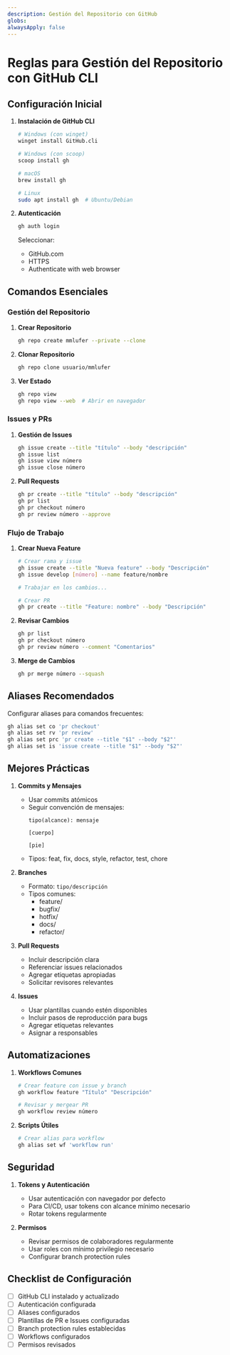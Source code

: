 ```yaml
---
description: Gestión del Repositorio con GitHub
globs: 
alwaysApply: false
---
```

# Reglas para Gestión del Repositorio con GitHub CLI

## Configuración Inicial

1. **Instalación de GitHub CLI**
   ```bash
   # Windows (con winget)
   winget install GitHub.cli

   # Windows (con scoop)
   scoop install gh

   # macOS
   brew install gh

   # Linux
   sudo apt install gh  # Ubuntu/Debian
   ```

2. **Autenticación**
   ```bash
   gh auth login
   ```
   Seleccionar:
   - GitHub.com
   - HTTPS
   - Authenticate with web browser

## Comandos Esenciales

### Gestión del Repositorio

1. **Crear Repositorio**
   ```bash
   gh repo create mmlufer --private --clone
   ```

2. **Clonar Repositorio**
   ```bash
   gh repo clone usuario/mmlufer
   ```

3. **Ver Estado**
   ```bash
   gh repo view
   gh repo view --web  # Abrir en navegador
   ```

### Issues y PRs

1. **Gestión de Issues**
   ```bash
   gh issue create --title "título" --body "descripción"
   gh issue list
   gh issue view número
   gh issue close número
   ```

2. **Pull Requests**
   ```bash
   gh pr create --title "título" --body "descripción"
   gh pr list
   gh pr checkout número
   gh pr review número --approve
   ```

### Flujo de Trabajo

1. **Crear Nueva Feature**
   ```bash
   # Crear rama y issue
   gh issue create --title "Nueva feature" --body "Descripción"
   gh issue develop [número] --name feature/nombre

   # Trabajar en los cambios...

   # Crear PR
   gh pr create --title "Feature: nombre" --body "Descripción"
   ```

2. **Revisar Cambios**
   ```bash
   gh pr list
   gh pr checkout número
   gh pr review número --comment "Comentarios"
   ```

3. **Merge de Cambios**
   ```bash
   gh pr merge número --squash
   ```

## Aliases Recomendados

Configurar aliases para comandos frecuentes:
```bash
gh alias set co 'pr checkout'
gh alias set rv 'pr review'
gh alias set prc 'pr create --title "$1" --body "$2"'
gh alias set is 'issue create --title "$1" --body "$2"'
```

## Mejores Prácticas

1. **Commits y Mensajes**
   - Usar commits atómicos
   - Seguir convención de mensajes:
     ```
     tipo(alcance): mensaje

     [cuerpo]

     [pie]
     ```
   - Tipos: feat, fix, docs, style, refactor, test, chore

2. **Branches**
   - Formato: `tipo/descripción`
   - Tipos comunes:
     - feature/
     - bugfix/
     - hotfix/
     - docs/
     - refactor/

3. **Pull Requests**
   - Incluir descripción clara
   - Referenciar issues relacionados
   - Agregar etiquetas apropiadas
   - Solicitar revisores relevantes

4. **Issues**
   - Usar plantillas cuando estén disponibles
   - Incluir pasos de reproducción para bugs
   - Agregar etiquetas relevantes
   - Asignar a responsables

## Automatizaciones

1. **Workflows Comunes**
   ```bash
   # Crear feature con issue y branch
   gh workflow feature "Título" "Descripción"

   # Revisar y mergear PR
   gh workflow review número
   ```

2. **Scripts Útiles**
   ```bash
   # Crear alias para workflow
   gh alias set wf 'workflow run'
   ```

## Seguridad

1. **Tokens y Autenticación**
   - Usar autenticación con navegador por defecto
   - Para CI/CD, usar tokens con alcance mínimo necesario
   - Rotar tokens regularmente

2. **Permisos**
   - Revisar permisos de colaboradores regularmente
   - Usar roles con mínimo privilegio necesario
   - Configurar branch protection rules

## Checklist de Configuración

- [ ] GitHub CLI instalado y actualizado
- [ ] Autenticación configurada
- [ ] Aliases configurados
- [ ] Plantillas de PR e Issues configuradas
- [ ] Branch protection rules establecidas
- [ ] Workflows configurados
- [ ] Permisos revisados
